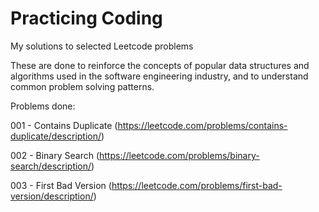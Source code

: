 # Practicing Coding
My solutions to selected Leetcode problems

These are done to reinforce the concepts of popular data structures and algorithms used in the software engineering industry, and to understand common problem solving patterns.


Problems done:

001 - Contains Duplicate (https://leetcode.com/problems/contains-duplicate/description/)

002 - Binary Search (https://leetcode.com/problems/binary-search/description/)

003 - First Bad Version (https://leetcode.com/problems/first-bad-version/description/)
